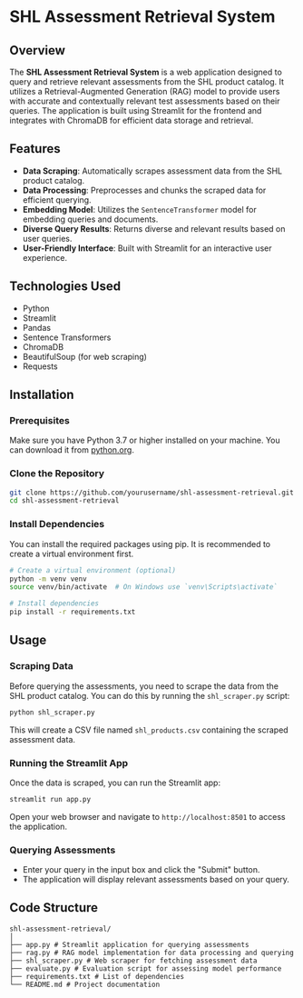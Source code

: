 # SHL Assessment Retrieval System

## Overview

The **SHL Assessment Retrieval System** is a web application designed to query and retrieve relevant assessments from the SHL product catalog. It utilizes a Retrieval-Augmented Generation (RAG) model to provide users with accurate and contextually relevant test assessments based on their queries. The application is built using Streamlit for the frontend and integrates with ChromaDB for efficient data storage and retrieval.

## Features

- **Data Scraping**: Automatically scrapes assessment data from the SHL product catalog.
- **Data Processing**: Preprocesses and chunks the scraped data for efficient querying.
- **Embedding Model**: Utilizes the `SentenceTransformer` model for embedding queries and documents.
- **Diverse Query Results**: Returns diverse and relevant results based on user queries.
- **User-Friendly Interface**: Built with Streamlit for an interactive user experience.

## Technologies Used

- Python
- Streamlit
- Pandas
- Sentence Transformers
- ChromaDB
- BeautifulSoup (for web scraping)
- Requests

## Installation

### Prerequisites

Make sure you have Python 3.7 or higher installed on your machine. You can download it from [python.org](https://www.python.org/downloads/).

### Clone the Repository

```bash
git clone https://github.com/yourusername/shl-assessment-retrieval.git
cd shl-assessment-retrieval
```

### Install Dependencies

You can install the required packages using pip. It is recommended to create a virtual environment first.

```bash
# Create a virtual environment (optional)
python -m venv venv
source venv/bin/activate  # On Windows use `venv\Scripts\activate`

# Install dependencies
pip install -r requirements.txt
```



## Usage

### Scraping Data

Before querying the assessments, you need to scrape the data from the SHL product catalog. You can do this by running the `shl_scraper.py` script:

```bash
python shl_scraper.py
```

This will create a CSV file named `shl_products.csv` containing the scraped assessment data.

### Running the Streamlit App

Once the data is scraped, you can run the Streamlit app:

```bash
streamlit run app.py
```

Open your web browser and navigate to `http://localhost:8501` to access the application.

### Querying Assessments

- Enter your query in the input box and click the "Submit" button.
- The application will display relevant assessments based on your query.

## Code Structure

```
shl-assessment-retrieval/
│
├── app.py # Streamlit application for querying assessments
├── rag.py # RAG model implementation for data processing and querying
├── shl_scraper.py # Web scraper for fetching assessment data
├── evaluate.py # Evaluation script for assessing model performance
├── requirements.txt # List of dependencies
└── README.md # Project documentation
```